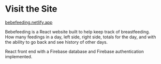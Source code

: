 # Visit the Site

[bebefeeding.netlify.app](bebefeeding.netlify.app)

Bebefeeding is a React website built to help keep track of breastfeeding. How many feedings in a day, left side, right side, totals for the day, and with the ability to go back and see history of other days.

React front end with a Firebase database and Firebase authentication implemented. 
